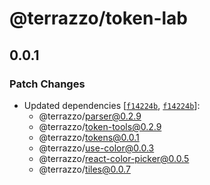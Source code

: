 # @terrazzo/token-lab

## 0.0.1

### Patch Changes

- Updated dependencies [[`f14224b`](https://github.com/terrazzoapp/terrazzo/commit/f14224b5ae3dcf31d1a67a2f3346ffabfe7dc71b), [`f14224b`](https://github.com/terrazzoapp/terrazzo/commit/f14224b5ae3dcf31d1a67a2f3346ffabfe7dc71b)]:
  - @terrazzo/parser@0.2.9
  - @terrazzo/token-tools@0.2.9
  - @terrazzo/tokens@0.0.1
  - @terrazzo/use-color@0.0.3
  - @terrazzo/react-color-picker@0.0.5
  - @terrazzo/tiles@0.0.7

